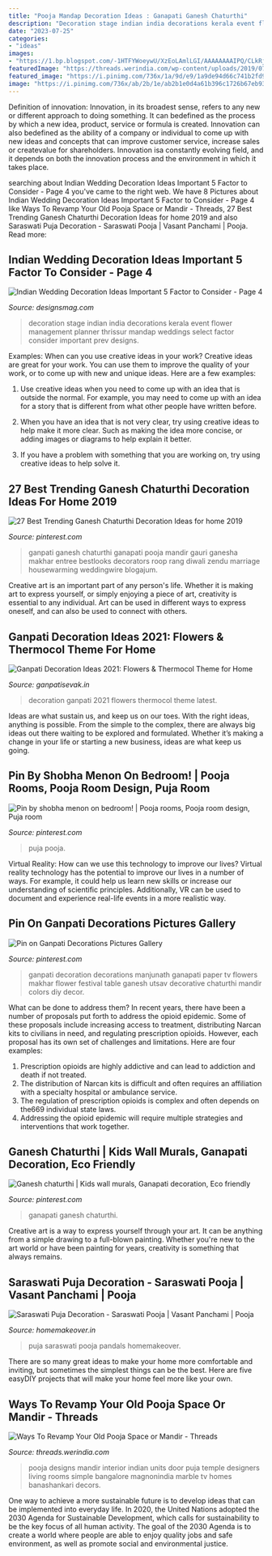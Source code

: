 ```yaml
---
title: "Pooja Mandap Decoration Ideas : Ganapati Ganesh Chaturthi"
description: "Decoration stage indian india decorations kerala event flower management planner thrissur mandap weddings select factor consider important prev designs"
date: "2023-07-25"
categories:
- "ideas"
images:
- "https://1.bp.blogspot.com/-1HTFYWoeywU/XzEoLAmlLGI/AAAAAAAAIPQ/CLkRjAgf_WcBIjFGd0sIKOqbK-emXB0XACLcBGAsYHQ/s800/Ganpati-Decoration-Ideas-for-Home-4.jpg"
featuredImage: "https://threads.werindia.com/wp-content/uploads/2019/07/Ideas-to-decorate-pooja-room-Threads-WeRIndia-1.jpg"
featured_image: "https://i.pinimg.com/736x/1a/9d/e9/1a9de94d66c741b2fd9c404689b0507a.jpg"
image: "https://i.pinimg.com/736x/ab/2b/1e/ab2b1e0d4a61b396c1726b67eb931ce4--puja-room-room-ideas.jpg"
---
```



Definition of innovation:
Innovation, in its broadest sense, refers to any new or different approach to doing something. It can bedefined as the process by which a new idea, product, service or formula is created. Innovation can also bedefined as the ability of a company or individual to come up with new ideas and concepts that can improve customer service, increase sales or createvalue for shareholders. Innovation isa constantly evolving field, and it depends on both the innovation process and the environment in which it takes place.

	

		
searching about Indian Wedding Decoration Ideas Important 5 Factor to Consider - Page 4 you've came to the right web. We have 8 Pictures about Indian Wedding Decoration Ideas Important 5 Factor to Consider - Page 4 like Ways To Revamp Your Old Pooja Space or Mandir - Threads, 27 Best Trending Ganesh Chaturthi Decoration Ideas for home 2019 and also Saraswati Puja Decoration - Saraswati Pooja | Vasant Panchami | Pooja. Read more:
		
    
## Indian Wedding Decoration Ideas Important 5 Factor To Consider - Page 4

<img loading=lazy src="https://www.designsmag.com/wp-content/uploads/2016/11/indian-wedding-flower-decoration-on-decorations-with-indian-stage-wedding-mandap-and-stage-pinterest-18.jpg" onerror="this.onerror=null;this.src='https://tse4.mm.bing.net/th?id=OIP.FV_m7H0Z8qJnmqpe3idjTQHaFB&amp;pid=15.1';" alt="Indian Wedding Decoration Ideas Important 5 Factor to Consider - Page 4">

_Source: designsmag.com_

>decoration stage indian india decorations kerala event flower management planner thrissur mandap weddings select factor consider important prev designs. 

	

Examples: When can you use creative ideas in your work?
Creative ideas are great for your work. You can use them to improve the quality of your work, or to come up with new and unique ideas. Here are a few examples:
1. Use creative ideas when you need to come up with an idea that is outside the normal. For example, you may need to come up with an idea for a story that is different from what other people have written before.

2. When you have an idea that is not very clear, try using creative ideas to help make it more clear. Such as making the idea more concise, or adding images or diagrams to help explain it better.

3. If you have a problem with something that you are working on, try using creative ideas to help solve it.

    
## 27 Best Trending Ganesh Chaturthi Decoration Ideas For Home 2019

<img loading=lazy src="https://i.pinimg.com/736x/13/df/58/13df58c25391cd0b496b7b2778e6af7d.jpg" onerror="this.onerror=null;this.src='https://tse3.mm.bing.net/th?id=OIP.aFGegGR1UTie6hLA_SvZrgHaF5&amp;pid=15.1';" alt="27 Best Trending Ganesh Chaturthi Decoration Ideas for home 2019">

_Source: pinterest.com_

>ganpati ganesh chaturthi ganapati pooja mandir gauri ganesha makhar entree bestlooks decorators roop rang diwali zendu marriage housewarming weddingwire blogajum. 

	

Creative art is an important part of any person's life. Whether it is making art to express yourself, or simply enjoying a piece of art, creativity is essential to any individual. Art can be used in different ways to express oneself, and can also be used to connect with others.

    
## Ganpati Decoration Ideas 2021: Flowers &amp; Thermocol Theme For Home

<img loading=lazy src="https://1.bp.blogspot.com/-1HTFYWoeywU/XzEoLAmlLGI/AAAAAAAAIPQ/CLkRjAgf_WcBIjFGd0sIKOqbK-emXB0XACLcBGAsYHQ/s800/Ganpati-Decoration-Ideas-for-Home-4.jpg" onerror="this.onerror=null;this.src='https://tse4.mm.bing.net/th?id=OIP.Fyk2EJpwpmBKoHbe0tW3AgHaJ4&amp;pid=15.1';" alt="Ganpati Decoration Ideas 2021: Flowers &amp; Thermocol Theme for Home">

_Source: ganpatisevak.in_

>decoration ganpati 2021 flowers thermocol theme latest. 

	

Ideas are what sustain us, and keep us on our toes. With the right ideas, anything is possible. From the simple to the complex, there are always big ideas out there waiting to be explored and formulated. Whether it’s making a change in your life or starting a new business, ideas are what keep us going.

    
## Pin By Shobha Menon On Bedroom! | Pooja Rooms, Pooja Room Design, Puja Room

<img loading=lazy src="https://i.pinimg.com/736x/ab/2b/1e/ab2b1e0d4a61b396c1726b67eb931ce4--puja-room-room-ideas.jpg" onerror="this.onerror=null;this.src='https://tse3.mm.bing.net/th?id=OIP.LWeiK5p4lDnMOrqQxNq7dgHaM-&amp;pid=15.1';" alt="Pin by shobha menon on bedroom! | Pooja rooms, Pooja room design, Puja room">

_Source: pinterest.com_

>puja pooja. 

	

Virtual Reality: How can we use this technology to improve our lives?
Virtual reality technology has the potential to improve our lives in a number of ways. For example, it could help us learn new skills or increase our understanding of scientific principles. Additionally, VR can be used to document and experience real-life events in a more realistic way.

    
## Pin On Ganpati Decorations Pictures Gallery

<img loading=lazy src="https://i.pinimg.com/736x/1a/9d/e9/1a9de94d66c741b2fd9c404689b0507a.jpg" onerror="this.onerror=null;this.src='https://tse2.mm.bing.net/th?id=OIP.yoqoGFTofwhyLAki4ye5sQHaKz&amp;pid=15.1';" alt="Pin on Ganpati Decorations Pictures Gallery">

_Source: pinterest.com_

>ganpati decoration decorations manjunath ganapati paper tv flowers makhar flower festival table ganesh utsav decorative chaturthi mandir colors diy decor. 

	

What can be done to address them?
In recent years, there have been a number of proposals put forth to address the opioid epidemic. Some of these proposals include increasing access to treatment, distributing Narcan kits to civilians in need, and regulating prescription opioids. However, each proposal has its own set of challenges and limitations. Here are four examples:
1) Prescription opioids are highly addictive and can lead to addiction and death if not treated. 
2) The distribution of Narcan kits is difficult and often requires an affiliation with a specialty hospital or ambulance service. 
3) The regulation of prescription opioids is complex and often depends on the669 individual state laws. 
4) Addressing the opioid epidemic will require multiple strategies and interventions that work together.

    
## Ganesh Chaturthi | Kids Wall Murals, Ganapati Decoration, Eco Friendly

<img loading=lazy src="http://i.pinimg.com/736x/cb/93/e8/cb93e8c05297d6fac1c45132288b7d50.jpg" onerror="this.onerror=null;this.src='https://tse2.mm.bing.net/th?id=OIP.hTWyGRNhfEL1aD0OPRQLEAHaJ3&amp;pid=15.1';" alt="Ganesh chaturthi | Kids wall murals, Ganapati decoration, Eco friendly">

_Source: pinterest.com_

>ganapati ganesh chaturthi. 

	

Creative art is a way to express yourself through your art. It can be anything from a simple drawing to a full-blown painting. Whether you're new to the art world or have been painting for years, creativity is something that always remains.

    
## Saraswati Puja Decoration - Saraswati Pooja | Vasant Panchami | Pooja

<img loading=lazy src="https://homemakeover.in/wp-content/uploads/2016/02/Pooja-Room-452.jpg" onerror="this.onerror=null;this.src='https://tse4.mm.bing.net/th?id=OIP.g-H8M6EgHKlS4SiFehFypQHaFl&amp;pid=15.1';" alt="Saraswati Puja Decoration - Saraswati Pooja | Vasant Panchami | Pooja">

_Source: homemakeover.in_

>puja saraswati pooja pandals homemakeover. 

	

There are so many great ideas to make your home more comfortable and inviting, but sometimes the simplest things can be the best. Here are five easyDIY projects that will make your home feel more like your own.

    
## Ways To Revamp Your Old Pooja Space Or Mandir - Threads

<img loading=lazy src="https://threads.werindia.com/wp-content/uploads/2019/07/Ideas-to-decorate-pooja-room-Threads-WeRIndia-1.jpg" onerror="this.onerror=null;this.src='https://tse2.mm.bing.net/th?id=OIP.PuQcLKSCBFzA2A8wPK67XwHaHz&amp;pid=15.1';" alt="Ways To Revamp Your Old Pooja Space or Mandir - Threads">

_Source: threads.werindia.com_

>pooja designs mandir interior indian units door puja temple designers living rooms simple bangalore magnonindia marble tv homes banashankari decors. 

	

One way to achieve a more sustainable future is to develop ideas that can be implemented into everyday life. In 2020, the United Nations adopted the 2030 Agenda for Sustainable Development, which calls for sustainability to be the key focus of all human activity. The goal of the 2030 Agenda is to create a world where people are able to enjoy quality jobs and safe environment, as well as promote social and environmental justice.

